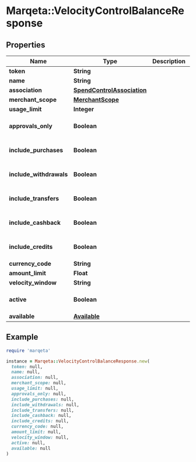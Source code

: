 # Marqeta::VelocityControlBalanceResponse

## Properties

| Name | Type | Description | Notes |
| ---- | ---- | ----------- | ----- |
| **token** | **String** |  | [optional] |
| **name** | **String** |  | [optional] |
| **association** | [**SpendControlAssociation**](SpendControlAssociation.md) |  | [optional] |
| **merchant_scope** | [**MerchantScope**](MerchantScope.md) |  | [optional] |
| **usage_limit** | **Integer** |  | [optional] |
| **approvals_only** | **Boolean** |  | [optional][default to false] |
| **include_purchases** | **Boolean** |  | [optional][default to false] |
| **include_withdrawals** | **Boolean** |  | [optional][default to false] |
| **include_transfers** | **Boolean** |  | [optional][default to false] |
| **include_cashback** | **Boolean** |  | [optional][default to false] |
| **include_credits** | **Boolean** |  | [optional][default to false] |
| **currency_code** | **String** |  |  |
| **amount_limit** | **Float** |  |  |
| **velocity_window** | **String** |  |  |
| **active** | **Boolean** |  | [optional][default to false] |
| **available** | [**Available**](Available.md) |  |  |

## Example

```ruby
require 'marqeta'

instance = Marqeta::VelocityControlBalanceResponse.new(
  token: null,
  name: null,
  association: null,
  merchant_scope: null,
  usage_limit: null,
  approvals_only: null,
  include_purchases: null,
  include_withdrawals: null,
  include_transfers: null,
  include_cashback: null,
  include_credits: null,
  currency_code: null,
  amount_limit: null,
  velocity_window: null,
  active: null,
  available: null
)
```

